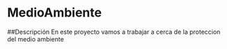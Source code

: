 # MedioAmbiente

##Descripción 
En este proyecto vamos a trabajar a cerca de la proteccion del medio ambiente 
